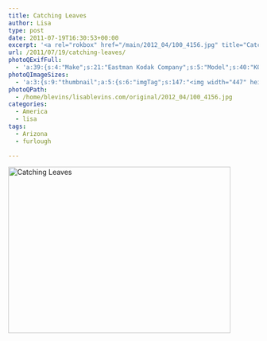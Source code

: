 ```yaml
---
title: Catching Leaves
author: Lisa
type: post
date: 2011-07-19T16:30:53+00:00
excerpt: '<a rel="rokbox" href="/main/2012_04/100_4156.jpg" title="Catching Leaves"><img width="447" height="335" alt="Catching Leaves" src="/thumbnail/2012_04/100_4156.jpg" class="photoQexcerpt photoQLinkImg" /></a>'
url: /2011/07/19/catching-leaves/
photoQExifFull:
  - 'a:39:{s:4:"Make";s:21:"Eastman Kodak Company";s:5:"Model";s:40:"KODAK EASYSHARE C813 ZOOM DIGITAL CAMERA";s:11:"Orientation";s:17:"1: Normal (0 deg)";s:11:"xResolution";s:27:"480 dots per ResolutionUnit";s:11:"yResolution";s:27:"480 dots per ResolutionUnit";s:14:"ResolutionUnit";s:4:"Inch";s:8:"Software";s:40:"KODAK EASYSHARE C813 ZOOM DIGITAL CAMERA";s:12:"ExposureTime";s:16:"8955/1000000 sec";s:7:"FNumber";s:5:"f/4.3";s:15:"ExposureProgram";s:7:"Program";s:15:"ISOSpeedRatings";s:3:"200";s:11:"ExifVersion";s:12:"version 2.21";s:16:"DateTimeOriginal";s:19:"2011:07:19 17:30:53";s:17:"DateTimedigitized";s:19:"2011:07:19 17:30:53";s:17:"ShutterSpeedValue";s:9:"1/111 sec";s:13:"ApertureValue";s:5:"f/4.3";s:17:"ExposureBiasValue";s:4:"0 EV";s:16:"MaxApertureValue";s:5:"f/4.3";s:12:"MeteringMode";s:13:"Multi-Segment";s:11:"LightSource";s:15:"Unknown or Auto";s:5:"Flash";s:16:"Flash, Auto-Mode";s:11:"FocalLength";s:7:"14.3 mm";s:15:"FlashPixVersion";s:9:"version 1";s:10:"ColorSpace";s:4:"sRGB";s:14:"ExifImageWidth";s:11:"3296 pixels";s:15:"ExifImageHeight";s:11:"2472 pixels";s:13:"ExposureIndex";s:3:"200";s:13:"SensingMethod";s:35:"Unknown: One Chip Color Area Sensor";s:10:"FileSource";s:20:"Digital Still Camera";s:9:"SceneType";s:21:"Directly Photographed";s:12:"ExposureMode";s:1:"0";s:12:"WhiteBalance";s:1:"0";s:16:"DigitalZoomRatio";s:1:"0";s:16:"SceneCaptureMode";s:1:"0";s:11:"GainControl";s:1:"2";s:8:"Contrast";s:1:"0";s:10:"Saturation";s:1:"0";s:9:"Sharpness";s:1:"0";s:20:"FocalLength35mmEquiv";s:0:"";}'
photoQImageSizes:
  - 'a:3:{s:9:"thumbnail";a:5:{s:6:"imgTag";s:147:"<img width="447" height="335" alt="Catching Leaves" src="/thumbnail/2012_04/100_4156.jpg" class="PhotoQImg" />";s:6:"imgUrl";s:68:"/thumbnail/2012_04/100_4156.jpg";s:7:"imgPath";s:71:"/home/blevins/lisablevins.com/thumbnail/2012_04/100_4156.jpg";s:8:"imgWidth";s:3:"447";s:9:"imgHeight";s:3:"335";}s:4:"main";a:5:{s:6:"imgTag";s:142:"<img width="700" height="525" alt="Catching Leaves" src="/main/2012_04/100_4156.jpg" class="PhotoQImg" />";s:6:"imgUrl";s:63:"/main/2012_04/100_4156.jpg";s:7:"imgPath";s:66:"/home/blevins/lisablevins.com/main/2012_04/100_4156.jpg";s:8:"imgWidth";s:3:"700";s:9:"imgHeight";s:3:"525";}s:8:"original";a:5:{s:6:"imgTag";s:148:"<img width="3296" height="2472" alt="Catching Leaves" src="/original/2012_04/100_4156.jpg" class="PhotoQImg" />";s:6:"imgUrl";s:67:"/original/2012_04/100_4156.jpg";s:7:"imgPath";s:70:"/home/blevins/lisablevins.com/original/2012_04/100_4156.jpg";s:8:"imgWidth";s:4:"3296";s:9:"imgHeight";s:4:"2472";}}'
photoQPath:
  - /home/blevins/lisablevins.com/original/2012_04/100_4156.jpg
categories:
  - America
  - lisa
tags:
  - Arizona
  - furlough

---
```

<a rel="lightbox" href="/main/2012_04/100_4156.jpg" title="Catching Leaves"><img width="447" height="335" alt="Catching Leaves" src="/thumbnail/2012_04/100_4156.jpg" class="photoQcontent photoQLinkImg" /></a>

<div class="photoQDescr">
</div>